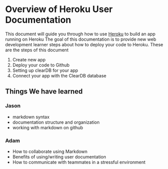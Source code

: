 # Overview of Heroku User Documentation
This document will guide you through how to use [Heroku](https://www.heroku.com/) to build an app running on Heroku
The goal of this documentation is to provide new web development learner steps about how to deploy your code to Heroku.
These are the steps of this document
1. Create new app
2. Deploy your code to Github
3. Setting up clearDB for your app
4. Connect your app with the ClearDB database


## Things We have learned #

### Jason ###
- markdown syntax
- documentation structure and organization
- working with markdown on github
### Adam ###
- How to collaborate using Markdown
- Benefits of using/writing user documentation
- How to communicate with teammates in a stressful environment



